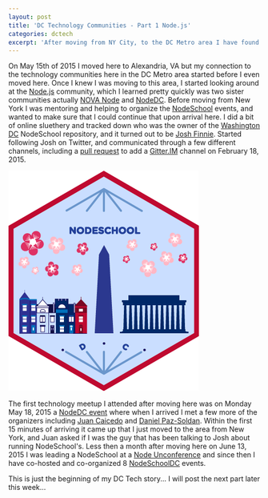 ```yaml
---
layout: post
title: 'DC Technology Communities - Part 1 Node.js'
categories: dctech
excerpt: 'After moving from NY City, to the DC Metro area I have found a new technology family here in DC Tech...'
---
```



On May 15th of 2015 I moved here to Alexandria, VA but my connection to the technology communities here in the DC Metro area started before I even moved here.  Once I knew I was moving to this area, I started looking around at the [Node.js](https://nodejs.org/) community, which I learned pretty quickly was two sister communities actually [NOVA Node](http://www.meetup.com/Nova-Node/) and [NodeDC](http://www.meetup.com/node-dc/).  Before moving from New York I was mentoring and helping to organize the [NodeSchool](http://nodeschool.io/) events, and wanted to make sure that I could continue that upon arrival here.  I did a bit of online sluethery and tracked down who was the owner of the [Washington DC](https://github.com/nodeschool/washingtondc) NodeSchool repository, and it turned out to be [Josh Finnie](https://twitter.com/joshfinnie).  Started following Josh on Twitter, and communicated through a few different channels, including a [pull request](https://github.com/nodeschool/washingtondc/issues/3#issue-58115513) to add a [Gitter.IM](https://gitter.im/) channel on February 18, 2015. 

<section class="special"><img src="/images/nodeschooldc-logo.png" /></section>

The first technology meetup I attended after moving here was on Monday May 18, 2015 a [NodeDC event](http://www.meetup.com/node-dc/events/221880003/) where when I arrived I met a few more of the organizers including [Juan Caicedo](https://twitter.com/_juancaicedo) and [Daniel Paz-Soldan](https://twitter.com/danpazsoldan).  Within the first 15 minutes of arriving it came up that I just moved to the area from New York, and Juan asked if I was the guy that has been talking to Josh about running NodeSchool's. Less then a month after moving here on June 13, 2015 I was leading a NodeSchool at a [Node Unconference](http://www.meetup.com/Nova-Node/events/222312195/) and since then I have co-hosted and co-organized 8 [NodeSchoolDC](http://nodeschool.io/washingtondc/) events.


This is just the beginning of my DC Tech story... I will post the next part later this week...
  
